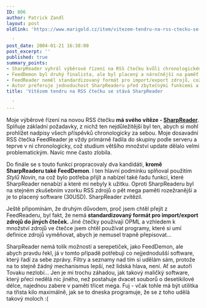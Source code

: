```yaml
---
ID: 806
author: Patrick Zandl
layout: post
oldlink: 'https://www.marigold.cz/item/vitezem-tendru-na-rss-ctecku-se-stava-sharpreader

  '
post_date: 2004-01-21 16:38:00
post_excerpt: ''
published: true
summary_points:
- SharpReader vyhrál výběrové řízení na RSS čtečku kvůli chronologickému řazení příspěvků.
- FeedDemon byl druhý finalista, ale byl placený a náročnější na paměť.
- FeedReader neměl standardizovaný formát pro import/export zdrojů, což vadilo autorovi.
- Autor preferuje jednoduchost SharpReaderu před zbytečnými funkcemi a filtry.
title: 'Vítězem tendru na RSS čtečku se stává SharpReader

  '
---
```


<p>
Moje výběrové řízení na novou RSS čtečku <STRONG>má svého vítěze - </STRONG><A href="http://www.sharpreader.net/" target=_blank><STRONG>SharpReader</STRONG></A>. Splňuje základní požadavky, z nichž ten nejdůležitější byl ten, abych si mohl prohlížet nadpisy všech příspěvků chronologicky za sebou. Moje dosavadní RSS čtečka FeedReader je vždy primárně řadila do skupiny podle serveru a teprve v ní chronologicky, což studium většího množství update dělalo velmi problematickým. Navíc mne často zlobila. </p>

<p>
Do finále se s touto funkcí propracovaly dva kandidáti, <STRONG>kromě SharpReaderu také FeedDemon</STRONG>. I ten hlavní podmínku splňoval použitím <EM>Stylů Novin</EM>, na což bylo potřeba přijít a nabízel také řadu funkcí, které SharpReader nenabízí a které mi nebyly k užitku. Oproti SharpReaderu byl na stejném zkušebním vzorku RSS zdrojů o pět mega paměti rozežranější a je to placený software (30USD). SharpReader zvítězil. </p>

<p>
Ještě připomínám, že druhým důvodem, proč jsem chtěl přejít z FeedReaderu, byl fakt, že nemá <STRONG>standardizovaný formát pro import/export zdrojů do jiných čteček.</STRONG> Jiné čtečky používají OPML a vzhledem k množství zdrojů ve čtečce jsem chtěl používat programy, které si umí definice zdrojů vyměňovat, abych je nemusel trapně přepisovat...</p>

<p>
SharpReader nemá tolik možností a serepetiček, jako FeedDemon, ale abych pravdu řekl, já v tomto případě potřebuji co nejjednodušší software, který řadí za sebe zprávy. Filtry a seznamy nad tím si udělám sám, protože na to stejně žádný mechanismus lepší, než lidská hlava, není. Ať se autoři Tovaku nezlobí... Jen je mi trochu záhadou, jak takový maličký software, který přeci nedělá nic jiného, než postahuje dvacet souborů o desetikilové délce, najednou zabere v paměti třicet mega. Fuj - včak tohle má být utilitka na třista kilo maximálně, jak se to dneska programuje, že se z toho udělá takový moloch :(</p>